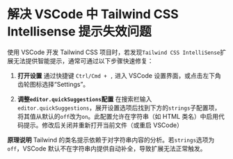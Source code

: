 # 解决 VSCode 中 Tailwind CSS Intellisense 提示失效问题

使用 VSCode 开发 Tailwind CSS 项目时，若发现`Tailwind CSS IntelliSense`扩展无法提供智能提示，通常可通过以下步骤快速修复：

1. **打开设置**
   通过快捷键 `Ctrl/Cmd + ,` 进入 VSCode 设置界面，或点击左下角齿轮图标选择“Settings”。

2. **调整`editor.quickSuggestions`配置**
   在搜索栏输入`editor.quickSuggestions`，展开设置选项后找到下方的`strings`子配置项，将其值从默认的`off`改为`on`。此配置允许在字符串（如 HTML 类名）中启用代码提示。修改后关闭并重新打开当前文件（或重启 VSCode）

**原理说明**
Tailwind 的类名提示依赖于对字符串内容的分析。若`strings`选项为`off`，VSCode 默认不在字符串内提供自动补全，导致扩展无法正常触发。
